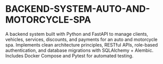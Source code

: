 # BACKEND-SYSTEM-AUTO-AND-MOTORCYCLE-SPA
A backend system built with Python and FastAPI to manage clients, vehicles, services, discounts, and payments for an auto and motorcycle spa. Implements clean architecture principles, RESTful APIs, role-based authentication, and database migrations with SQLAlchemy + Alembic. Includes Docker Compose and Pytest for automated testing.
